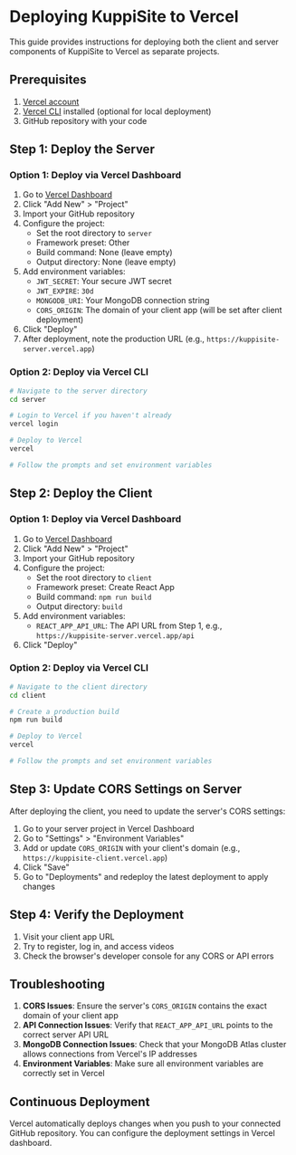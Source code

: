# Deploying KuppiSite to Vercel

This guide provides instructions for deploying both the client and server components of KuppiSite to Vercel as separate projects.

## Prerequisites

1. [Vercel account](https://vercel.com/signup)
2. [Vercel CLI](https://vercel.com/cli) installed (optional for local deployment)
3. GitHub repository with your code

## Step 1: Deploy the Server

### Option 1: Deploy via Vercel Dashboard

1. Go to [Vercel Dashboard](https://vercel.com/dashboard)
2. Click "Add New" > "Project"
3. Import your GitHub repository
4. Configure the project:
   - Set the root directory to `server`
   - Framework preset: Other
   - Build command: None (leave empty)
   - Output directory: None (leave empty)
5. Add environment variables:
   - `JWT_SECRET`: Your secure JWT secret
   - `JWT_EXPIRE`: `30d`
   - `MONGODB_URI`: Your MongoDB connection string
   - `CORS_ORIGIN`: The domain of your client app (will be set after client deployment)
6. Click "Deploy"
7. After deployment, note the production URL (e.g., `https://kuppisite-server.vercel.app`)

### Option 2: Deploy via Vercel CLI

```bash
# Navigate to the server directory
cd server

# Login to Vercel if you haven't already
vercel login

# Deploy to Vercel
vercel

# Follow the prompts and set environment variables
```

## Step 2: Deploy the Client

### Option 1: Deploy via Vercel Dashboard

1. Go to [Vercel Dashboard](https://vercel.com/dashboard)
2. Click "Add New" > "Project"
3. Import your GitHub repository
4. Configure the project:
   - Set the root directory to `client`
   - Framework preset: Create React App
   - Build command: `npm run build`
   - Output directory: `build`
5. Add environment variables:
   - `REACT_APP_API_URL`: The API URL from Step 1, e.g., `https://kuppisite-server.vercel.app/api`
6. Click "Deploy"

### Option 2: Deploy via Vercel CLI

```bash
# Navigate to the client directory
cd client

# Create a production build
npm run build

# Deploy to Vercel
vercel

# Follow the prompts and set environment variables
```

## Step 3: Update CORS Settings on Server

After deploying the client, you need to update the server's CORS settings:

1. Go to your server project in Vercel Dashboard
2. Go to "Settings" > "Environment Variables"
3. Add or update `CORS_ORIGIN` with your client's domain (e.g., `https://kuppisite-client.vercel.app`)
4. Click "Save"
5. Go to "Deployments" and redeploy the latest deployment to apply changes

## Step 4: Verify the Deployment

1. Visit your client app URL
2. Try to register, log in, and access videos
3. Check the browser's developer console for any CORS or API errors

## Troubleshooting

1. **CORS Issues**: Ensure the server's `CORS_ORIGIN` contains the exact domain of your client app
2. **API Connection Issues**: Verify that `REACT_APP_API_URL` points to the correct server API URL
3. **MongoDB Connection Issues**: Check that your MongoDB Atlas cluster allows connections from Vercel's IP addresses
4. **Environment Variables**: Make sure all environment variables are correctly set in Vercel

## Continuous Deployment

Vercel automatically deploys changes when you push to your connected GitHub repository. You can configure the deployment settings in Vercel dashboard.
